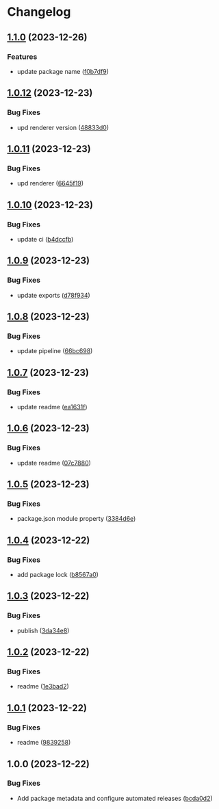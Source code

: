 # Changelog

## [1.1.0](https://github.com/pavophilip/react-shader-fiber/compare/renderer-v1.0.12...renderer-v1.1.0) (2023-12-26)


### Features

* update package name ([f0b7df9](https://github.com/pavophilip/react-shader-fiber/commit/f0b7df92ea4bd38928de7c7d89970aa31528a8b1))

## [1.0.12](https://github.com/pavophilip/react-shader-fiber/compare/renderer-v1.0.11...renderer-v1.0.12) (2023-12-23)


### Bug Fixes

* upd renderer version ([48833d0](https://github.com/pavophilip/react-shader-fiber/commit/48833d0e656defb6839cc6b8c25057bb997a320a))

## [1.0.11](https://github.com/pavophilip/react-shader-fiber/compare/renderer-v1.0.10...renderer-v1.0.11) (2023-12-23)


### Bug Fixes

* upd renderer ([6645f19](https://github.com/pavophilip/react-shader-fiber/commit/6645f19fddb7bc135c48f53c60bccd5b7052896c))

## [1.0.10](https://github.com/pavophilip/react-shader-fiber/compare/renderer-v1.0.9...renderer-v1.0.10) (2023-12-23)


### Bug Fixes

* update ci ([b4dccfb](https://github.com/pavophilip/react-shader-fiber/commit/b4dccfb53a335e81c033de32a69f157396cf9130))

## [1.0.9](https://github.com/pavophilip/react-shader-fiber/compare/renderer-v1.0.8...renderer-v1.0.9) (2023-12-23)


### Bug Fixes

* update exports ([d78f934](https://github.com/pavophilip/react-shader-fiber/commit/d78f934071e1d4d96735db3184e4f5e236653677))

## [1.0.8](https://github.com/pavophilip/react-shader-fiber/compare/renderer-v1.0.7...renderer-v1.0.8) (2023-12-23)


### Bug Fixes

* update pipeline ([66bc698](https://github.com/pavophilip/react-shader-fiber/commit/66bc698034e02b20bdc430359ed7d59ecef443bf))

## [1.0.7](https://github.com/pavophilip/react-shader-fiber/compare/renderer-v1.0.6...renderer-v1.0.7) (2023-12-23)


### Bug Fixes

* update readme ([ea1631f](https://github.com/pavophilip/react-shader-fiber/commit/ea1631f3850ae8afbbd965b402a5ff27af7656f1))

## [1.0.6](https://github.com/pavophilip/react-shader-fiber/compare/renderer-v1.0.5...renderer-v1.0.6) (2023-12-23)


### Bug Fixes

* update readme ([07c7880](https://github.com/pavophilip/react-shader-fiber/commit/07c7880508ca8e77dfe8a0c4e6d86f9fc92c4381))

## [1.0.5](https://github.com/pavophilip/react-shader-fiber/compare/renderer-v1.0.4...renderer-v1.0.5) (2023-12-23)


### Bug Fixes

* package.json module property ([3384d6e](https://github.com/pavophilip/react-shader-fiber/commit/3384d6e8c47fb073be8df8c1d16961acfebccc77))

## [1.0.4](https://github.com/pavophilip/react-shader-fiber/compare/renderer-v1.0.3...renderer-v1.0.4) (2023-12-22)


### Bug Fixes

* add package lock ([b8567a0](https://github.com/pavophilip/react-shader-fiber/commit/b8567a02b215c895ba68a7b9641359045da05062))

## [1.0.3](https://github.com/pavophilip/react-shader-fiber/compare/renderer-v1.0.2...renderer-v1.0.3) (2023-12-22)


### Bug Fixes

* publish ([3da34e8](https://github.com/pavophilip/react-shader-fiber/commit/3da34e8ca065c04631ff49b19287818a8c109336))

## [1.0.2](https://github.com/pavophilip/react-shader-fiber/compare/renderer-v1.0.1...renderer-v1.0.2) (2023-12-22)


### Bug Fixes

* readme ([1e3bad2](https://github.com/pavophilip/react-shader-fiber/commit/1e3bad2e9d5da579550c4e36c5e0b57b8d121299))

## [1.0.1](https://github.com/pavophilip/react-shader-fiber/compare/renderer-v1.0.0...renderer-v1.0.1) (2023-12-22)


### Bug Fixes

* readme ([9839258](https://github.com/pavophilip/react-shader-fiber/commit/98392587a581870cc132560a1b956d44d53102ff))

## 1.0.0 (2023-12-22)


### Bug Fixes

* Add package metadata and configure automated releases ([bcda0d2](https://github.com/pavophilip/react-shader-fiber/commit/bcda0d2dfbfc19a76cc922481be39b0c40234fb9))
